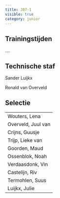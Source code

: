 ```yaml
---
title: J07-1
visible: true
category: junior
---
```

## Trainingstijden

....

## Technische staf

Sander Luijkx

Ronald van Overveld

## Selectie

<!--StartFragment-->

|                                   |
| --------------------------------- |
| <!--StartFragment-->Wouters, Lena |
| Overveld, Juul van                |
| Crijns, Guusje                    |
| Trijp, Lieke van                  |
| Goorden, Maud                     |
| Ossenblok, Noah                   |
| Verdaasdonk, Vin                  |
| Castelijn, Riv                    |
| Termohlen, Suus                   |
| Luijkx, Julie<!--EndFragment-->   |

<!--EndFragment-->